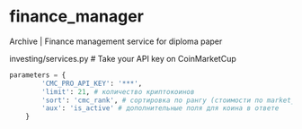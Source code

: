 # finance_manager
Archive | Finance management service for diploma paper

investing/services.py # Take your API key on CoinMarketCup

```python
parameters = {
        'CMC_PRO_API_KEY': '***', 
        'limit': 21, # количество криптокоинов
        'sort': 'cmc_rank', # сортировка по рангу (стоимости по market_capitalize)
        'aux': 'is_active' # дополнительные поля для коина в ответе
    }
```
